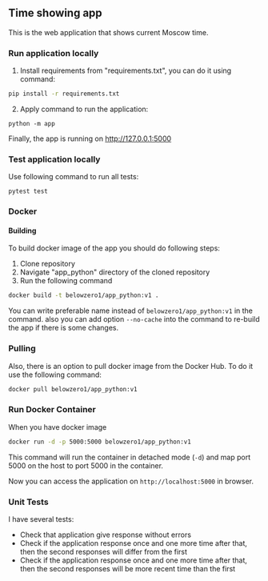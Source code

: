 ## Time showing app

This is the web application that shows current Moscow time.

### Run application locally

1. Install requirements from "requirements.txt", you can do it using command:

```bash
pip install -r requirements.txt
```

2. Apply command to run the application:

```
python -m app
```

Finally, the app is running on http://127.0.0.1:5000

### Test application locally

Use following command to run all tests:

```
pytest test
```

### Docker

#### Building

To build docker image of the app you should do following steps:

1. Clone repository
2. Navigate "app_python" directory of the cloned repository
3. Run the following command

```bash 
docker build -t belowzero1/app_python:v1 .  
```

You can write preferable name instead of `belowzero1/app_python:v1` in the command. also you can add option `--no-cache`
into the command to re-build the app if there is some changes.

### Pulling

Also, there is an option to pull docker image from the Docker Hub. To do it use the following command:

```bash 
docker pull belowzero1/app_python:v1   
```

### Run Docker Container

When you have docker image

```bash
docker run -d -p 5000:5000 belowzero1/app_python:v1   
```

This command will run the container in detached mode (`-d`) and map port 5000 on the host to port 5000 in the container.

Now you can access the application on `http://localhost:5000` in browser.

### Unit Tests
I have several tests:
- Check that application give response without errors
- Check if the application response once and one more time after that,
        then the second responses will differ from the first
- Check if the application response once and one more time after that,
        then the second responses will be more recent time than the first